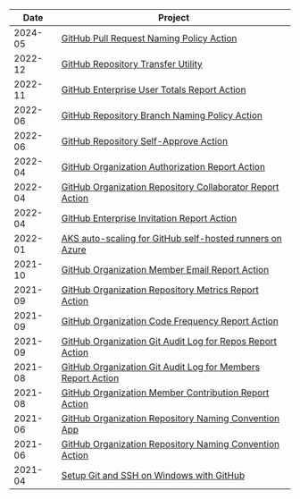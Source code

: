 | Date    | Project                                                                                                                                                           |
| ------- | ----------------------------------------------------------------------------------------------------------------------------------------------------------------- |
| 2024-05 | [GitHub Pull Request Naming Policy Action](https://github.com/marketplace/actions/github-pull-request-naming-policy-action)                                       |
| 2022-12 | [GitHub Repository Transfer Utility](https://github.com/nicklegan/github-repo-transfer-utility)                                                                   |
| 2022-11 | [GitHub Enterprise User Totals Report Action](https://github.com/marketplace/actions/github-enterprise-user-totals-report-action)                                 |
| 2022-06 | [GitHub Repository Branch Naming Policy Action](https://github.com/marketplace/actions/github-repo-branch-naming-policy-action)                                   |
| 2022-06 | [GitHub Repository Self-Approve Action](https://github.com/marketplace/actions/github-repository-self-approve-action)                                             |
| 2022-04 | [GitHub Organization Authorization Report Action](https://github.com/marketplace/actions/github-organization-authorization-report-action)                         |
| 2022-04 | [GitHub Organization Repository Collaborator Report Action](https://github.com/marketplace/actions/github-organization-repository-collaborator-action)            |
| 2022-04 | [GitHub Enterprise Invitation Report Action](https://github.com/marketplace/actions/github-enterprise-invitation-report-action)                                   |
| 2022-01 | [AKS auto-scaling for GitHub self-hosted runners on Azure](https://github.com/nicklegan/aks-auto-scaling-github-self-hosted-runners)                              |
| 2021-10 | [GitHub Organization Member Email Report Action](https://github.com/marketplace/actions/github-organization-member-email-report-action)                           |
| 2021-09 | [GitHub Organization Repository Metrics Report Action](https://github.com/marketplace/actions/github-organization-repository-metrics-report-action)               |
| 2021-09 | [GitHub Organization Code Frequency Report Action](https://github.com/marketplace/actions/github-organization-code-frequency-report-action)                       |
| 2021-09 | [GitHub Organization Git Audit Log for Repos Report Action](https://github.com/marketplace/actions/github-organization-git-audit-log-for-repos-report-action)     |
| 2021-08 | [GitHub Organization Git Audit Log for Members Report Action](https://github.com/marketplace/actions/github-organization-git-audit-log-for-members-report-action) |
| 2021-08 | [GitHub Organization Member Contribution Report Action](https://github.com/nicklegan/github-org-member-contribution-action)                                       |
| 2021-06 | [GitHub Organization Repository Naming Convention App](https://github.com/nicklegan/repository-naming-convention-app)                                             |
| 2021-06 | [GitHub Organization Repository Naming Convention Action](https://github.com/nicklegan/repository-naming-convention-action)                                       |
| 2021-04 | [Setup Git and SSH on Windows with GitHub](https://github.com/nicklegan/setup-git-and-ssh-on-windows-with-github)                                                 |

